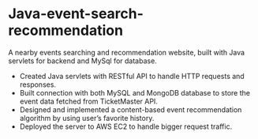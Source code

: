 # Java-event-search-recommendation
A nearby events searching and recommendation website, built with Java servlets for backend and MySql for database.

* Created Java servlets with RESTful API to handle HTTP requests and responses.
* Built connection with both MySQL and MongoDB database to store the event data fetched from TicketMaster API.
* Designed and implemented a content-based event recommendation algorithm by using user’s favorite history.
* Deployed the server to AWS EC2 to handle bigger request traffic.
